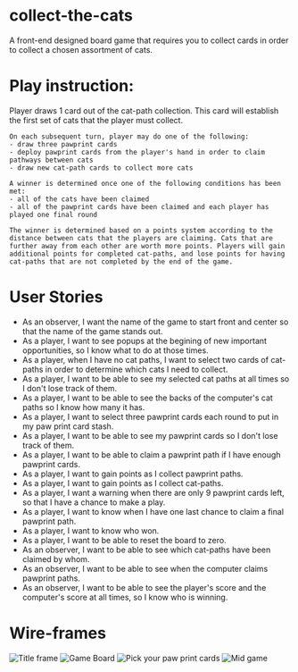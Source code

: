 # collect-the-cats
A front-end designed board game that requires you to collect cards in order to collect a chosen assortment of cats.

# Play instruction:
Player draws 1 card out of the cat-path collection. This card will establish the first set of cats that the player must collect. 

    On each subsequent turn, player may do one of the following:
    - draw three pawprint cards
    - deploy pawprint cards from the player's hand in order to claim pathways between cats
    - draw new cat-path cards to collect more cats
    
    A winner is determined once one of the following conditions has been met:
    - all of the cats have been claimed
    - all of the pawprint cards have been claimed and each player has played one final round
    
    The winner is determined based on a points system according to the distance between cats that the players are claiming. Cats that are further away from each other are worth more points. Players will gain additional points for completed cat-paths, and lose points for having cat-paths that are not completed by the end of the game.

# User Stories
- As an observer, I want the name of the game to start front and center so that the name of the game stands out.
- As a player, I want to see popups at the begining of new important opportunities, so I know what to do at those times.
- As a player, when I have no cat paths, I want to select two cards of cat-paths in order to determine which cats I need to collect.
- As a player, I want to be able to see my selected cat paths at all times so I don't lose track of them.
- As a player, I want to be able to see the backs of the computer's cat paths so I know how many it has.
- As a player, I want to select three pawprint cards each round to put in my paw print card stash.
- As a player, I want to be able to see my pawprint cards so I don't lose track of them.
- As a player, I want to be able to claim a pawprint path if I have enough pawprint cards.
- As a player, I want to gain points as I collect pawprint paths.
- As a player, I want to gain points as I collect cat-paths.
- As a player, I want a warning when there are only 9 pawprint cards left, so that I have a chance to make a play.
- As a player, I want to know when I have one last chance to claim a final pawprint path.
- As a player, I want to know who won.
- As a player, I want to be able to reset the board to zero.
- As an observer, I want to be able to see which cat-paths have been claimed by whom.
- As an observer, I want to be able to see when the computer claims pawprint paths.
- As an observer, I want to be able to see the player's score and the computer's score at all times, so I know who is winning.

# Wire-frames
![Title frame](https://share.balsamiq.com/c/qRMpftaLgh4BRRPZobGWQc.png)
![Game Board](https://share.balsamiq.com/c/mXqFcJDMwXMGKLimrCUgaR.png)
![Pick your paw print cards](https://share.balsamiq.com/c/oMryKrEJaYPJ94EjeL11dh.png)
![Mid game](https://share.balsamiq.com/c/5D6jYpuDC6RhwcGpfike6k.png)
